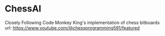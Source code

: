 # ChessAI
Closely Following Code Monkey King's implementation of chess bitboards <br>
url: https://www.youtube.com/@chessprogramming591/featured 
